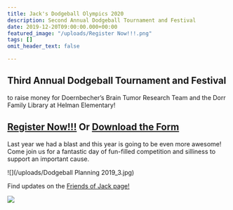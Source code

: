 ```yaml
---
title: Jack's Dodgeball Olympics 2020
description: Second Annual Dodgeball Tournament and Festival
date: 2019-12-20T09:00:00.000+00:00
featured_image: "/uploads/Register Now!!!.png"
tags: []
omit_header_text: false

---
```

## Third Annual Dodgeball Tournament and Festival

to raise money for Doernbecher’s Brain Tumor Research Team and the Dorr Family Library at Helman Elementary!

## [Register Now!!!](https://docs.google.com/forms/d/e/1FAIpQLSeqXUOfafLVZjB7q1s2rxznakhujOVQXfRtDOmoq2m32GIiSA/viewform?vc=0&c=0&w=1 "Register Now!!!") Or [Download the Form](https://drive.google.com/open?id=1xbrJTbRWNzpf6wHNukegSIwwGOiEo0Bx "Downlad the Form")

Last year we had a blast and this year is going to be even more awesome! Come join us for a fantastic day of fun-filled competition and silliness to support an important cause.

![](/uploads/Dodgeball Planning 2019_3.jpg)

Find updates on the [Friends of Jack page!](https://www.facebook.com/groups/262701727595775/)

![](/uploads/DodgeballOlympics.jpg)